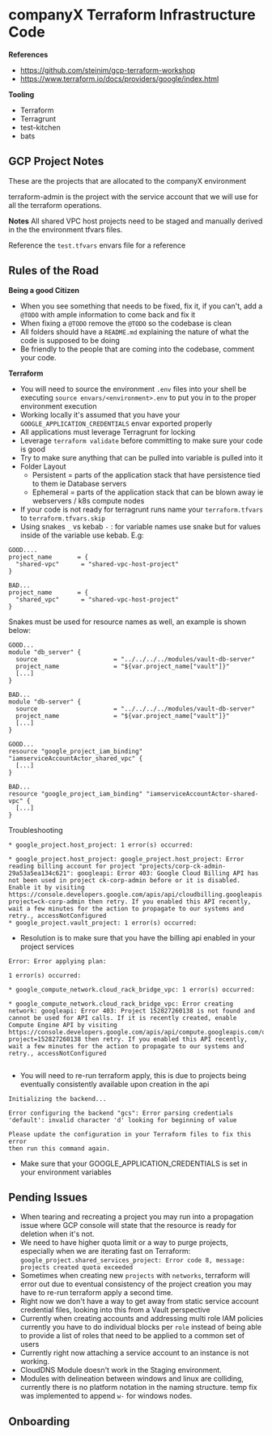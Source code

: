 # companyX Terraform Infrastructure Code

**References**
- https://github.com/steinim/gcp-terraform-workshop
- https://www.terraform.io/docs/providers/google/index.html

**Tooling**
- Terraform
- Terragrunt
- test-kitchen
- bats

## GCP Project Notes
These are the projects that are allocated to the companyX environment



terraform-admin is the project with the service account that we will use for all the terraform operations.

**Notes** All shared VPC host projects need to be staged and manually derived in the the environment tfvars files. 

 Reference the `test.tfvars` envars file for a reference

## Rules of the Road

**Being a good Citizen**
- When you see something that needs to be fixed, fix it, if you can't, add a `@TODO` with ample information to come back and fix it
- When fixing a `@TODO` remove the `@TODO` so the codebase is clean
- All folders should have a `README.md` explaining the nature of what the code is supposed to be doing
- Be friendly to the people that are coming into the codebase, comment your code.

**Terraform**
- You will need to source the environment `.env` files into your shell be executing `source envars/<environment>.env` to put you in to the proper environment execution
- Working locally it's assumed that you have your `GOOGLE_APPLICATION_CREDENTIALS` envar exported properly
- All applications must leverage Terragrunt for locking
- Leverage `terraform validate` before committing to make sure your code is good
- Try to make sure anything that can be pulled into variable is pulled into it
- Folder Layout
  * Persistent = parts of the application stack that have persistence tied to them ie Database servers
  * Ephemeral = parts of the application stack that can be blown away ie webservers / k8s compute nodes
- If your code is not ready for terragrunt runs name your `terraform.tfvars` to `terraform.tfvars.skip`
- Using snakes `_` vs kebab `-` : for variable names use snake but for values inside of the variable use kebab. E.g:
```
GOOD....
project_name       = {
  "shared-vpc"      = "shared-vpc-host-project"
}

BAD...
project_name       = {
  "shared_vpc"      = "shared-vpc-host-project"
}
```

Snakes must be used for resource names as well, an example is shown below:
```
GOOD...
module "db_server" {
  source                     = "../../../../modules/vault-db-server"
  project_name               = "${var.project_name["vault"]}"
  [...]
}

BAD...
module "db-server" {
  source                     = "../../../../modules/vault-db-server"
  project_name               = "${var.project_name["vault"]}"
  [...]
}
```
```
GOOD...
resource "google_project_iam_binding" "iamserviceAccountActor_shared_vpc" {
  [...]
}

BAD...
resource "google_project_iam_binding" "iamserviceAccountActor-shared-vpc" {
  [...]
}
```

Troubleshooting

```$xslt
* google_project.host_project: 1 error(s) occurred:

* google_project.host_project: google_project.host_project: Error reading billing account for project "projects/corp-ck-admin-29a53a5ea134c621": googleapi: Error 403: Google Cloud Billing API has not been used in project ck-corp-admin before or it is disabled. Enable it by visiting https://console.developers.google.com/apis/api/cloudbilling.googleapis.com/overview?project=ck-corp-admin then retry. If you enabled this API recently, wait a few minutes for the action to propagate to our systems and retry., accessNotConfigured
* google_project.vault_project: 1 error(s) occurred:

```
- Resolution is to make sure that you have the billing api enabled in your project services

```
Error: Error applying plan:

1 error(s) occurred:

* google_compute_network.cloud_rack_bridge_vpc: 1 error(s) occurred:

* google_compute_network.cloud_rack_bridge_vpc: Error creating network: googleapi: Error 403: Project 152827260138 is not found and cannot be used for API calls. If it is recently created, enable Compute Engine API by visiting https://console.developers.google.com/apis/api/compute.googleapis.com/overview?project=152827260138 then retry. If you enabled this API recently, wait a few minutes for the action to propagate to our systems and retry., accessNotConfigured


```
- You will need to re-run terraform apply, this is due to projects being eventually consistently available upon creation in the api


```
Initializing the backend...

Error configuring the backend "gcs": Error parsing credentials 'default': invalid character 'd' looking for beginning of value

Please update the configuration in your Terraform files to fix this error
then run this command again.
```
- Make sure that your GOOGLE_APPLICATION_CREDENTIALS is set in your environment variables

## Pending Issues
- When tearing and recreating a project you may run into a propagation issue where GCP console will state that the resource is 
ready for deletion when it's not.
- We need to have higher quota limit or a way to purge projects, especially when we are iterating fast on Terraform: `google_project.shared_services_project: Error code 8, message: projects created quota exceeded`
- Sometimes when creating new `projects` with `networks`, terraform will error out due to eventual consistency of the project creation you may have to re-run terraform apply a second time.
- Right now we don't have a way to get away from static service account credential files, looking into this from a Vault perspective
- Currently when creating accounts and addressing multi role IAM policies currently you have to do individual blocks per `role` instead of being able to provide a list of roles that need to be applied to a common set of users
- Currently right now attaching a service account to an instance is not working.
- CloudDNS Module doesn't work in the Staging environment.
- Modules with delineation between windows and linux are colliding, currently there is no platform notation in the naming structure. temp fix was implemented to append `w-` for windows nodes.

## Onboarding 



